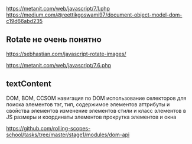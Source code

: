 
https://metanit.com/web/javascript/7.1.php
https://medium.com/@reettikgoswami97/document-object-model-dom-c19d66abd235


## Rotate не очень понятно

https://sebhastian.com/javascript-rotate-images/

https://metanit.com/web/javascript/7.6.php

## textContent


DOM, BOM, CCSOM
навигация по DOM
использование селекторов для поиска элементов
тэг, тип, содержимое элементов
аттрибуты и свойства элементов
изменение элементов
стили и класс элементов в JS
размеры и координаты элементов
прокрутка элементов и окна

https://github.com/rolling-scopes-school/tasks/tree/master/stage1/modules/dom-api